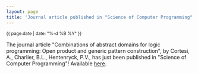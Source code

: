 ```yaml
---
layout: page
title: 'Journal article published in "Science of Computer Programming"!'
---
```


<small>{{ page.date | date: "%-d %B %Y" }}</small>

The journal article "Combinations of abstract domains for logic programming: Open product and generic pattern construction", by Cortesi, A., Charlier, B.L., Hentenryck, P.V., has just been published in "Science of Computer Programming"! Available [here](https://doi.org/10.1016/S0167-6423(99)00045-3).
